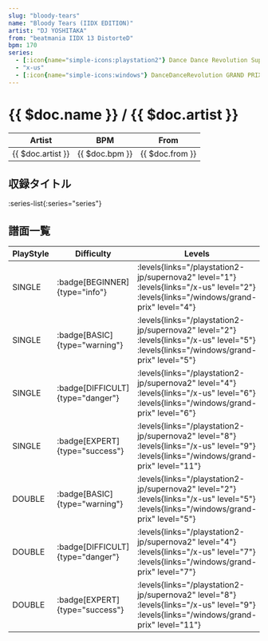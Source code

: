 ```yaml
---
slug: "bloody-tears"
name: "Bloody Tears (IIDX EDITION)"
artist: "DJ YOSHITAKA"
from: "beatmania IIDX 13 DistorteD"
bpm: 170
series:
  - [:icon{name="simple-icons:playstation2"} Dance Dance Revolution SuperNOVA2 :icon{name="flag:jp-4x3"}](/playstation2-jp/supernova2)
  - "x-us"
  - [:icon{name="simple-icons:windows"} DanceDanceRevolution GRAND PRIX (グランプリプレー)](/windows/grand-prix)
---
```


# {{ $doc.name }} / {{ $doc.artist }}

|Artist|BPM|From|
|------|---|----|
|{{ $doc.artist }}|{{ $doc.bpm }}|{{ $doc.from }}|

## 収録タイトル

:series-list{:series="series"}

## 譜面一覧

|PlayStyle|Difficulty|Levels|Notes|Movie|
|---------|----------|------|-----|-----|
|SINGLE| :badge[BEGINNER]{type="info"}| :levels{links="/playstation2-jp/supernova2" level="1"} :levels{links="/x-us" level="2"}  :levels{links="/windows/grand-prix" level="4"}|101/0||
|SINGLE| :badge[BASIC]{type="warning"}| :levels{links="/playstation2-jp/supernova2" level="2"} :levels{links="/x-us" level="5"}  :levels{links="/windows/grand-prix" level="5"}|139/0||
|SINGLE| :badge[DIFFICULT]{type="danger"}| :levels{links="/playstation2-jp/supernova2" level="4"} :levels{links="/x-us" level="6"}  :levels{links="/windows/grand-prix" level="6"}|189/4||
|SINGLE| :badge[EXPERT]{type="success"}| :levels{links="/playstation2-jp/supernova2" level="8"} :levels{links="/x-us" level="9"}  :levels{links="/windows/grand-prix" level="11"}|265/0||
|DOUBLE| :badge[BASIC]{type="warning"}| :levels{links="/playstation2-jp/supernova2" level="2"} :levels{links="/x-us" level="5"}  :levels{links="/windows/grand-prix" level="5"}|149/0||
|DOUBLE| :badge[DIFFICULT]{type="danger"}| :levels{links="/playstation2-jp/supernova2" level="4"} :levels{links="/x-us" level="7"}  :levels{links="/windows/grand-prix" level="7"}|177/24||
|DOUBLE| :badge[EXPERT]{type="success"}| :levels{links="/playstation2-jp/supernova2" level="8"} :levels{links="/x-us" level="9"}  :levels{links="/windows/grand-prix" level="11"}|271/0||
